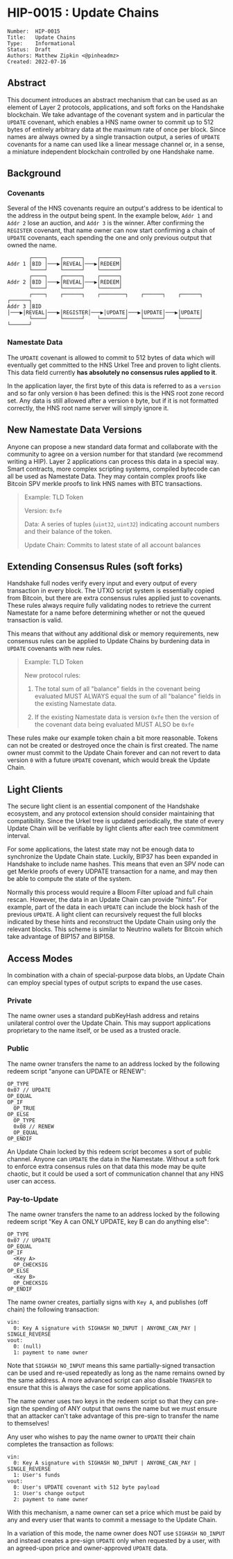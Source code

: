 # HIP-0015 : Update Chains

```
Number:  HIP-0015
Title:   Update Chains
Type:    Informational
Status:  Draft
Authors: Matthew Zipkin <@pinheadmz>
Created: 2022-07-16
```

## Abstract

This document introduces an abstract mechanism that can be used as an element
of Layer 2 protocols, applications, and soft forks on the Handshake blockchain.
We take advantage of the covenant system and in particular the `UPDATE` covenant,
which enables a HNS name owner to commit up to 512 bytes of entirely arbitrary
data at the maximum rate of once per block. Since names are always owned by a
single transaction output, a series of `UPDATE` covenants for a name can used
like a linear message channel or, in a sense, a miniature independent blockchain
controlled by one Handshake name.

## Background

### Covenants

Several of the HNS covenants require an output's address to be identical to
the address in the output being spent. In the example below, `Addr 1` and `Addr 2`
lose an auction, and `Addr 3` is the winner. After confirming the `REGISTER`
covenant, that name owner can now start confirming a chain of `UPDATE` covenants,
each spending the one and only previous output that owned the name.

```                                                    
       ┌────┐    ┌──────┐    ┌──────┐                                      
Addr 1 │BID │───▶│REVEAL│───▶│REDEEM│                                      
       └────┘    └──────┘    └──────┘                                      
       ┌────┐    ┌──────┐    ┌──────┐                                      
Addr 2 │BID │───▶│REVEAL│───▶│REDEEM│                                      
       └────┘    └──────┘    └──────┘                                      
       ┌────┐    ┌──────┐    ┌────────┐    ┌──────┐    ┌──────┐    ┌──────┐
Addr 3 │BID │───▶│REVEAL│───▶│REGISTER│───▶│UPDATE│───▶│UPDATE│───▶│UPDATE│
       └────┘    └──────┘    └────────┘    └──────┘    └──────┘    └──────┘
```

### Namestate Data

The `UPDATE` covenant is allowed to commit to 512 bytes of data which will
eventually get committed to the HNS Urkel Tree and proven to light clients. This
data field currently **has absolutely no consensus rules applied to it**.

In the application layer, the first byte of this data is referred to as a `version`
and so far only version `0` has been defined: this is the HNS root zone record set.
Any data is still allowed after a version `0` byte, but if it is not formatted
correctly, the HNS root name server will simply ignore it.

## New Namestate Data Versions

Anyone can propose a new standard data format and collaborate with the community
to agree on a version number for that standard (we recommend writing a HIP). Layer
2 applications can process this data in a special way. Smart contracts, more
complex scripting systems, compiled bytecode can all be used as Namestate Data.
They may contain complex proofs like Bitcoin SPV merkle proofs to link
HNS names with BTC transactions.

> Example: TLD Token
>
> Version: `0xfe`
>
> Data: A series of tuples (`uint32`, `uint32`) indicating account numbers and
> their balance of the token.
>
> Update Chain: Commits to latest state of all account balances

## Extending Consensus Rules (soft forks)

Handshake full nodes verify every input and every output of every transaction in
every block. The UTXO script system is essentially copied from Bitcoin, but there
are extra consensus rules applied just to covenants. These rules always require
fully validating nodes to retrieve the current Namestate for a name before
determining whether or not the queued transaction is valid.

This means that without any additional disk or memory requirements, new consensus
rules can be applied to Update Chains by burdening data in `UPDATE` covenants
with new rules.

> Example: TLD Token
>
> New protocol rules:
>
> 1. The total sum of all "balance" fields in the covenant being
> evaluated MUST ALWAYS equal the sum of all "balance" fields in the existing
> Namestate data.
>
> 2. If the existing Namestate data is version `0xfe` then the version of the
> covenant data being evaluated MUST ALSO be `0xfe`

These rules make our example token chain a bit more reasonable. Tokens can not
be created or destroyed once the chain is first created. The name owner must
commit to the Update Chain forever and can not revert to data version `0` with
a future `UPDATE` covenant, which would break the Update Chain.

## Light Clients

The secure light client is an essential component of the Handshake ecosystem, and
any protocol extension should consider maintaining that compatibility. Since
the Urkel tree is updated periodically, the state of every Update Chain will be
verifiable by light clients after each tree commitment interval.

For some applications, the latest state may not be enough data to synchronize
the Update Chain state. Luckily, BIP37 has been expanded in Handshake to
include name hashes. This means that even an SPV node can get Merkle proofs of
every UDPATE transaction for a name, and may then be able to compute the state
of the system.

Normally this process would require a Bloom Filter upload and full chain rescan.
However, the data in an Update Chain can provide "hints". For example, part
of the data in each `UPDATE` can include the block hash of the previous `UPDATE`.
A light client can recursively request the full blocks indicated by these hints
and reconstruct the Update Chain using only the relevant blocks. This scheme is
similar to Neutrino wallets for Bitcoin which take advantage of BIP157 and BIP158.

## Access Modes

In combination with a chain of special-purpose data blobs, an Update Chain
can employ special types of output scripts to expand the use cases.

### Private

The name owner uses a standard pubKeyHash address and retains unilateral control
over the Update Chain. This may support applications proprietary to the name
itself, or be used as a trusted oracle.

### Public

The name owner transfers the name to an address locked by the following redeem
script "anyone can UPDATE or RENEW":

```
OP_TYPE
0x07 // UPDATE
OP_EQUAL
OP_IF
  OP_TRUE
OP_ELSE
  OP_TYPE
  0x08 // RENEW
  OP_EQUAL
OP_ENDIF
```

An Update Chain locked by this redeem script becomes a sort of public channel.
Anyone can `UPDATE` the data in the Namestate. Without a soft fork to enforce
extra consensus rules on that data this mode may be quite chaotic, but it could
be used a sort of communication channel that any HNS user can access.

### Pay-to-Update

The name owner transfers the name to an address locked by the following redeem
script "Key A can ONLY UPDATE, key B can do anything else":

```
OP_TYPE
0x07 // UPDATE
OP_EQUAL
OP_IF
  <Key A>
  OP_CHECKSIG
OP_ELSE
  <Key B>
  OP_CHECKSIG
OP_ENDIF

```

The name owner creates, partially signs with `Key A`, and publishes (off chain)
the following transaction:

```
vin:
  0: Key A signature with SIGHASH NO_INPUT | ANYONE_CAN_PAY | SINGLE_REVERSE
vout:
  0: (null)
  1: payment to name owner
```

Note that `SIGHASH NO_INPUT` means this same partially-signed transaction can
be used and re-used repeatedly as long as the name remains owned by the same
address. A more advanced script can also disable `TRANSFER` to ensure that this
is always the case for some applications.

The name owner uses two keys in the redeem script so that they can pre-sign
the spending of ANY output that owns the name but we must ensure that an attacker
can't take advantage of this pre-sign to transfer the name to themselves!

Any user who wishes to pay the name owner to `UPDATE` their chain completes the
transaction as follows:

```
vin:
  0: Key A signature with SIGHASH NO_INPUT | ANYONE_CAN_PAY | SINGLE_REVERSE
  1: User's funds
vout:
  0: User's UPDATE covenant with 512 byte payload
  1: User's change output
  2: payment to name owner
```

With this mechanism, a name owner can set a price which must be paid by any and
every user that wants to commit a message to the Update Chain.

In a variation of this mode, the name owner does NOT use `SIGHASH NO_INPUT` and
instead creates a pre-sign `UPDATE` only when requested by a user, with an
agreed-upon price and owner-approved `UPDATE` data.
